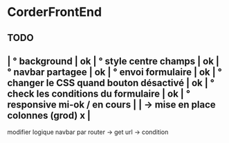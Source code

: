 # CorderFrontEnd

TODO
---------------------------------------------
| ° background                              | ok
| ° style centre champs                     | ok
| ° navbar partagee                         | ok
| ° envoi formulaire                        | ok
| ° changer le CSS quand bouton désactivé   | ok
| ° check les conditions du formulaire      | ok
| ° responsive  mi-ok / en cours            |
|   -> mise en place colonnes (grod) x      |
---------------------------------------------
modifier logique navbar par router -> get url -> condition